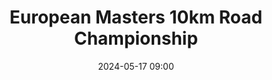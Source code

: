 ---
title: European Masters 10km Road Championship
location: Porto Santo, Portugal
date: 2024-05-17 09:00
latitude: 33.059160
longitude: -16.334940
results:
  - place: 13
    name: Tom O'Connor
    time: 40m 51s
    note: 🥉3rd Team Ireland M60  
---